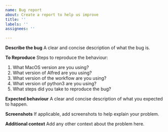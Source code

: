 ```yaml
---
name: Bug report
about: Create a report to help us improve
title: ''
labels: ''
assignees: ''

---
```


**Describe the bug**
A clear and concise description of what the bug is.

**To Reproduce**
Steps to reproduce the behaviour:
1. What MacOS version are you using?
2. What version of Alfred are you using?
3. What version of the workflow are you using?
4. What version of python3 are you using?
5. What steps did you take to reproduce the bug?

**Expected behaviour**
A clear and concise description of what you expected to happen. 

**Screenshots**
If applicable, add screenshots to help explain your problem.

**Additional context**
Add any other context about the problem here.
